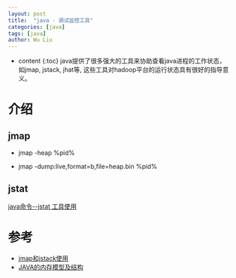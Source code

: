 ```yaml
---
layout: post
title:  "java - 调试监控工具"
categories: [java]
tags: [java]
author: Wu Liu
---
```


* content
{:toc}
java提供了很多强大的工具来协助查看java进程的工作状态，如jmap, jstack, jhat等,
这些工具对hadoop平台的运行状态具有很好的指导意义。




# 介绍

## jmap
 - jmap -heap %pid%

 - jmap -dump:live,format=b,file=heap.bin %pid%

## jstat
[java命令--jstat 工具使用](https://www.cnblogs.com/baihuitestsoftware/articles/6408381.html)

# 参考
 - [jmap和jstack使用](https://blog.csdn.net/sinat_29581293/article/details/70214436)
 - [JAVA的内存模型及结构](http://ifeve.com/under-the-hood-runtime-data-areas-javas-memory-model/)
